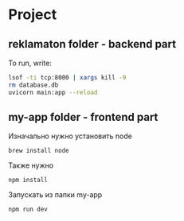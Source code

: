 # Project

## reklamaton folder - backend part
To run, write:
```bash
lsof -ti tcp:8000 | xargs kill -9
rm database.db
uvicorn main:app --reload
```

## my-app folder - frontend part

Изначально нужно установить node

```
brew install node
```

Также нужно

```
npm install
```

Запускать из папки my-app
```
npm run dev
```
